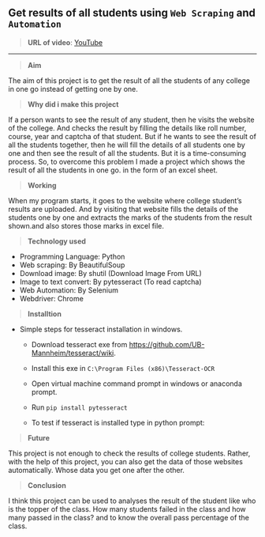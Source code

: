 ## Get results of all students using `Web Scraping` and `Automation`

>**URL of video**: [YouTube](https://youtu.be/_ziAOyhLPk0)

---
>**Aim**

The aim of this project is to get the result of all the students of any college in one go instead of getting one by one.

>**Why did i make this project**

If a person wants to see the result of any student, then he visits the website of the college. And checks the result by filling the details like roll number, course, year and captcha of that student. But if he wants to see the result of all the students together, then he will fill the details of all students one by one and then see the result of all the students. But it is a time-consuming process. So, to overcome this problem I made a project which shows the result of all the students in one go. in the form of an excel sheet.

>**Working**

When my program starts, it goes to the website where college student’s results are uploaded. And by visiting that website fills the details of the students one by one and extracts the marks of the students from the result shown.and also stores those marks in excel file.

>**Technology used**
- Programming Language: Python
- Web scraping: By BeautifulSoup
- Download image: By shutil (Download Image From URL)
- Image to text convert: By pytesseract (To read captcha)
- Web Automation: By Selenium 
- Webdriver: Chrome

>**Installtion**

- Simple steps for tesseract installation in windows.

  - Download tesseract exe from https://github.com/UB-Mannheim/tesseract/wiki.

  - Install this exe in `C:\Program Files (x86)\Tesseract-OCR`

  - Open virtual machine command prompt in windows or anaconda prompt.

  - Run `pip install pytesseract`

  - To test if tesseract is installed type in python prompt:

>**Future**

This project is not enough to check the results of college students. Rather, with the help of this project, you can also get the data of those websites automatically. Whose data you get one after the other.

>**Conclusion**

I think this project can be used to analyses the result of the student like who is the topper of the class. How many students failed in the class and how many passed in the class? and to know the overall pass percentage of the class.